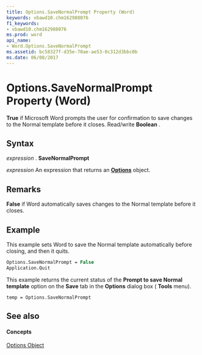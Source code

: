 ```yaml
---
title: Options.SaveNormalPrompt Property (Word)
keywords: vbawd10.chm162988076
f1_keywords:
- vbawd10.chm162988076
ms.prod: word
api_name:
- Word.Options.SaveNormalPrompt
ms.assetid: bc58327f-d35e-70ae-ae53-0c312d3bbc0b
ms.date: 06/08/2017
---
```



# Options.SaveNormalPrompt Property (Word)

 **True** if Microsoft Word prompts the user for confirmation to save changes to the Normal template before it closes. Read/write **Boolean** .


## Syntax

 _expression_ . **SaveNormalPrompt**

 _expression_ An expression that returns an **[Options](Word.Options.md)** object.


## Remarks

 **False** if Word automatically saves changes to the Normal template before it closes.


## Example

This example sets Word to save the Normal template automatically before closing, and then it quits.


```vb
Options.SaveNormalPrompt = False 
Application.Quit
```

This example returns the current status of the  **Prompt to save Normal template** option on the **Save** tab in the **Options** dialog box ( **Tools** menu).




```
temp = Options.SaveNormalPrompt
```


## See also


#### Concepts


[Options Object](Word.Options.md)

